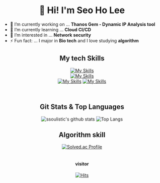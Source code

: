 <h1 align="center">🐾 Hi! I'm Seo Ho Lee</h1>

<p align="center">


- 🔭 I’m currently working on ... **Thanos Gem - Dynamic IP Analysis tool**
- 🌱 I’m currently learning ... **Cloud CI/CD**
- 🤔 I’m interested in  ... **Network security**
- ⚡ Fun fact: ... I major in **Bio tech** and I love studying **algorithm**
 </p>

<div align="center">

## My tech Skills
[![My Skills](https://skillicons.dev/icons?i=js,html,css,react,bootstrap)](https://skillicons.dev)
<br>
[![My Skills](https://skillicons.dev/icons?i=python,flask,java,cs,cpp)](https://skillicons.dev)
<br>
[![My Skills](https://skillicons.dev/icons?i=linux,aws)](https://skillicons.dev)
[![My Skills](https://skillicons.dev/icons?i=vscode,github,notion)](https://skillicons.dev)

<br>

## Git Stats & Top Languages
![ssoulistic's github stats](https://github-readme-stats.vercel.app/api?username=ssoulistic&show_icons=true&theme=algolia)
![Top Langs](https://github-readme-stats.vercel.app/api/top-langs/?username=ssoulistic&layout=compact&hide_border=true&theme=algolia)
<br>
## Algorithm skill
[![Solved.ac Profile](http://mazassumnida.wtf/api/v2/generate_badge?boj=ssoulistic)](https://solved.ac/ssoulistic/)
<br>
<br>
#### visitor
[![Hits](https://hits.seeyoufarm.com/api/count/incr/badge.svg?url=https%3A%2F%2Fgithub.com%2Fssoulistic%2Fhit-counter&count_bg=%23E53B3B&title_bg=%23555555&icon=clyp.svg&icon_color=%23FFE900&title=hello+visitors&edge_flat=false)](https://hits.seeyoufarm.com)
</div>  

<!--
**ssoulistic/ssoulistic** is a ✨ _special_ ✨ repository because its `README.md` (this file) appears on your GitHub profile.

Here are some ideas to get you started:
🐾
- 🔭 I’m currently working on ...
- 🌱 I’m currently learning ...
- 👯 I’m looking to collaborate on ...
- 🤔 I’m looking for help with ...
- 💬 Ask me about ...
- 📫 How to reach me: ...
- 😄 Pronouns: ...
- ⚡ Fun fact: ...
-->
